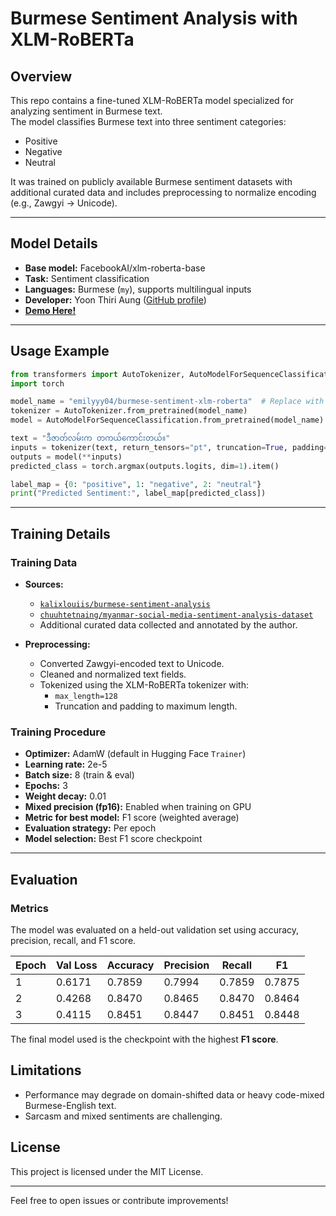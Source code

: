 # Burmese Sentiment Analysis with XLM-RoBERTa

## Overview
This repo contains a fine-tuned XLM-RoBERTa model specialized for analyzing sentiment in Burmese text.  
The model classifies Burmese text into three sentiment categories:  
- Positive  
- Negative  
- Neutral  

It was trained on publicly available Burmese sentiment datasets with additional curated data and includes preprocessing to normalize encoding (e.g., Zawgyi → Unicode).

---

## Model Details
- **Base model:** FacebookAI/xlm-roberta-base  
- **Task:** Sentiment classification  
- **Languages:** Burmese (`my`), supports multilingual inputs   
- **Developer:** Yoon Thiri Aung ([GitHub profile](https://github.com/yoon-thiri04))  
- **[Demo Here! ](https://huggingface.co/spaces/emilyyy04/burmese-sentiment-analysis-demo)**
---

## Usage Example

```python
from transformers import AutoTokenizer, AutoModelForSequenceClassification
import torch

model_name = "emilyyy04/burmese-sentiment-xlm-roberta"  # Replace with your repo name
tokenizer = AutoTokenizer.from_pretrained(model_name)
model = AutoModelForSequenceClassification.from_pretrained(model_name)

text = "ဒီဇာတ်လမ်းက တကယ်ကောင်းတယ်။"
inputs = tokenizer(text, return_tensors="pt", truncation=True, padding=True)
outputs = model(**inputs)
predicted_class = torch.argmax(outputs.logits, dim=1).item()

label_map = {0: "positive", 1: "negative", 2: "neutral"}
print("Predicted Sentiment:", label_map[predicted_class])
````

---


## Training Details

### Training Data
- **Sources:**
  - [`kalixlouiis/burmese-sentiment-analysis`](https://huggingface.co/datasets/kalixlouiis/burmese-sentiment-analysis)
  - [`chuuhtetnaing/myanmar-social-media-sentiment-analysis-dataset`](https://huggingface.co/datasets/chuuhtetnaing/myanmar-social-media-sentiment-analysis-dataset)
  - Additional curated data collected and annotated by the author.

- **Preprocessing:**
  - Converted Zawgyi-encoded text to Unicode.
  - Cleaned and normalized text fields.
  - Tokenized using the XLM-RoBERTa tokenizer with:
    - `max_length=128`
    - Truncation and padding to maximum length.

### Training Procedure
- **Optimizer:** AdamW (default in Hugging Face `Trainer`)
- **Learning rate:** 2e-5
- **Batch size:** 8 (train & eval)
- **Epochs:** 3
- **Weight decay:** 0.01
- **Mixed precision (fp16):** Enabled when training on GPU
- **Metric for best model:** F1 score (weighted average)
- **Evaluation strategy:** Per epoch
- **Model selection:** Best F1 score checkpoint

---


## Evaluation

### Metrics
The model was evaluated on a held-out validation set using accuracy, precision, recall, and F1 score.

| Epoch | Val Loss  | Accuracy | Precision | Recall   | F1       |
|-------|-----------|----------|-----------|----------|----------|
| 1     | 0.6171    | 0.7859   | 0.7994    | 0.7859   | 0.7875   |
| 2     | 0.4268    | 0.8470   | 0.8465    | 0.8470   | 0.8464   |
| 3     | 0.4115    | 0.8451   | 0.8447    | 0.8451   | 0.8448   |

The final model used is the checkpoint with the highest **F1 score**.


## Limitations

* Performance may degrade on domain-shifted data or heavy code-mixed Burmese-English text.
* Sarcasm and mixed sentiments are challenging.



## License

This project is licensed under the MIT License.

---

Feel free to open issues or contribute improvements!


